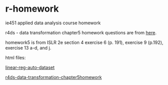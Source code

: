 # r-homework
ie451 applied data analysis course homework

r4ds - data transformation chapter5 homework questions are from [here](https://r4ds.had.co.nz/transform.html#transform).

homework5 is from ISLR 2e section 4 exercise 6 (p. 191),  exercise 9 (p.192),  exercise 13 a-d, and j.

html files:

[linear-reg-auto-dataset](http://htmlpreview.github.io/?https://github.com/berfinas/r-homework/blob/main/linear-reg-auto-dataset.html)

[r4ds-data-transformation-chapter5homework](http://htmlpreview.github.io/?https://github.com/berfinas/r-homework/blob/main/r4ds-data-transformation-chapter5homework.html)

